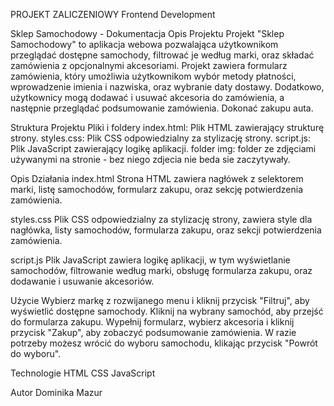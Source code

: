 PROJEKT ZALICZENIOWY Frontend Development

Sklep Samochodowy - Dokumentacja
Opis Projektu
Projekt "Sklep Samochodowy" to aplikacja webowa pozwalająca użytkownikom przeglądać dostępne samochody, filtrować je według marki, oraz składać zamówienia z opcjonalnymi akcesoriami. Projekt zawiera formularz zamówienia, który umożliwia użytkownikom wybór metody płatności, wprowadzenie imienia i nazwiska, oraz wybranie daty dostawy. Dodatkowo, użytkownicy mogą dodawać i usuwać akcesoria do zamówienia, a następnie przeglądać podsumowanie zamówienia. Dokonać zakupu auta.

Struktura Projektu
Pliki i foldery
index.html: Plik HTML zawierający strukturę strony.
styles.css: Plik CSS odpowiedzialny za stylizację strony.
script.js: Plik JavaScript zawierający logikę aplikacji.
folder img: folder ze zdjęciami używanymi na stronie - bez niego zdjecia nie beda sie zaczytywały.

Opis Działania
index.html
Strona HTML zawiera nagłówek z selektorem marki, listę samochodów, formularz zakupu, oraz sekcję potwierdzenia zamówienia.

styles.css
Plik CSS odpowiedzialny za stylizację strony, zawiera style dla nagłówka, listy samochodów, formularza zakupu, oraz sekcji potwierdzenia zamówienia.

script.js
Plik JavaScript zawiera logikę aplikacji, w tym wyświetlanie samochodów, filtrowanie według marki, obsługę formularza zakupu, oraz dodawanie i usuwanie akcesoriów.

Użycie
Wybierz markę z rozwijanego menu i kliknij przycisk "Filtruj", aby wyświetlić dostępne samochody.
Kliknij na wybrany samochód, aby przejść do formularza zakupu.
Wypełnij formularz, wybierz akcesoria i kliknij przycisk "Zakup", aby zobaczyć podsumowanie zamówienia.
W razie potrzeby możesz wrócić do wyboru samochodu, klikając przycisk "Powrót do wyboru".

Technologie
HTML
CSS
JavaScript

Autor
Dominika Mazur